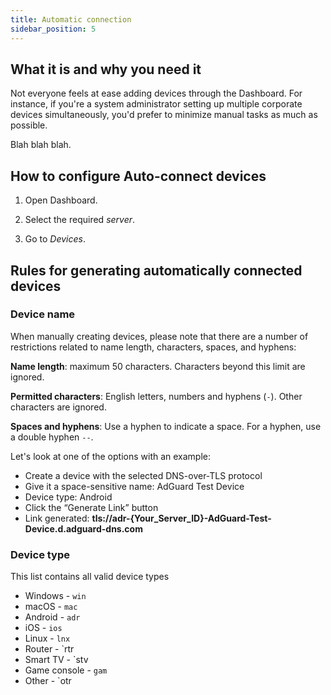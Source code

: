 ```yaml
---
title: Automatic connection
sidebar_position: 5
---
```


## What it is and why you need it

Not everyone feels at ease adding devices through the Dashboard. For instance, if you're a system administrator setting up multiple corporate devices simultaneously, you'd prefer to minimize manual tasks as much as possible.

Blah blah blah.

## How to configure Auto-connect devices

1. Open Dashboard.

1. Select the required *server*.

1. Go to *Devices*.

## Rules for generating automatically connected devices

### Device name

When manually creating devices, please note that there are a number of restrictions related to name length, characters, spaces, and hyphens:

**Name length**: maximum 50 characters. Characters beyond this limit are ignored.

**Permitted characters**: English letters, numbers and hyphens (`-`). Other characters are ignored.

**Spaces and hyphens**: Use a hyphen to indicate a space. For a hyphen, use a double hyphen `--`.

Let's look at one of the options with an example:

- Create a device with the selected DNS-over-TLS protocol
- Give it a space-sensitive name: AdGuard Test Device
- Device type: Android
- Click the “Generate Link” button
- Link generated: **tls://adr-{Your_Server_ID}-AdGuard-Test-Device.d.adguard-dns.com**

### Device type

This list contains all valid device types

- Windows - `win`
- macOS - `mac`
- Android - `adr`
- iOS - `ios`
- Linux - `lnx`
- Router - `rtr
- Smart TV - `stv
- Game console - `gam`
- Other - `otr
